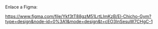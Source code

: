 Enlace a Figma:

https://www.figma.com/file/Ykf3tT88gzM51LrtLImKzB/El-Chicho-Gym?type=design&node-id=0%3A1&mode=design&t=cEO3InSesuW7CHgC-1